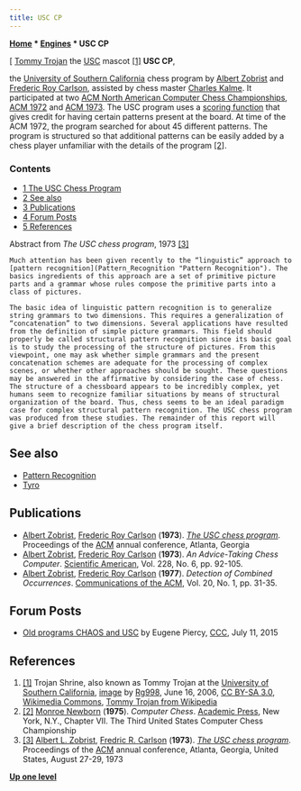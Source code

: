 ```yaml
---
title: USC CP
---
```

**[Home](Home "Home") \* [Engines](Engines "Engines") \* USC CP**



[ [Tommy Trojan](https://en.wikipedia.org/wiki/Tommy_Trojan) the [USC](University_of_Southern_California "University of Southern California") mascot <a id="cite-note-1" href="#cite-ref-1">[1]</a>
**USC CP**,  

the [University of Southern California](University_of_Southern_California "University of Southern California") chess program by [Albert Zobrist](Albert_Zobrist "Albert Zobrist") and [Frederic Roy Carlson](Frederic_Roy_Carlson "Frederic Roy Carlson"), assisted by chess master [Charles Kalme](Charles_Kalme "Charles Kalme"). It participated at two [ACM North American Computer Chess Championships](ACM_North_American_Computer_Chess_Championship "ACM North American Computer Chess Championship"), [ACM 1972](ACM_1972 "ACM 1972") and [ACM 1973](ACM_1973 "ACM 1973"). The USC program uses a [scoring function](Evaluation_Function "Evaluation Function") that gives credit for having certain patterns present at the board. At time of the ACM 1972, the program searched for about 45 different patterns. The program is structured so that additional patterns can be easily added by a chess player unfamiliar with the details of the program <a id="cite-note-2" href="#cite-ref-2">[2]</a>. 



### Contents


* [1 The USC Chess Program](#the-usc-chess-program)
* [2 See also](#see-also)
* [3 Publications](#publications)
* [4 Forum Posts](#forum-posts)
* [5 References](#references)






Abstract from *The USC chess program*, 1973 <a id="cite-note-3" href="#cite-ref-3">[3]</a>




```
Much attention has been given recently to the “linguistic” approach to [pattern recognition](Pattern_Recognition "Pattern Recognition"). The basics ingredients of this approach are a set of primitive picture parts and a grammar whose rules compose the primitive parts into a class of pictures. 

```


```
The basic idea of linguistic pattern recognition is to generalize string grammars to two dimensions. This requires a generalization of “concatenation” to two dimensions. Several applications have resulted from the definition of simple picture grammars. This field should properly be called structural pattern recognition since its basic goal is to study the processing of the structure of pictures. From this viewpoint, one may ask whether simple grammars and the present concatenation schemes are adequate for the processing of complex scenes, or whether other approaches should be sought. These questions may be answered in the affirmative by considering the case of chess. The structure of a chessboard appears to be incredibly complex, yet humans seem to recognize familiar situations by means of structural organization of the board. Thus, chess seems to be an ideal paradigm case for complex structural pattern recognition. The USC chess program was produced from these studies. The remainder of this report will give a brief description of the chess program itself. 

```

## See also


* [Pattern Recognition](Pattern_Recognition "Pattern Recognition")
* [Tyro](Tyro "Tyro")


## Publications


* [Albert Zobrist](Albert_Zobrist "Albert Zobrist"), [Frederic Roy Carlson](Frederic_Roy_Carlson "Frederic Roy Carlson") (**1973**). *[The USC chess program](http://portal.acm.org/citation.cfm?id=805705)*. Proceedings of the [ACM](ACM "ACM") annual conference, Atlanta, Georgia
* [Albert Zobrist](Albert_Zobrist "Albert Zobrist"), [Frederic Roy Carlson](Frederic_Roy_Carlson "Frederic Roy Carlson") (**1973**). *An Advice-Taking Chess Computer*. [Scientific American](Scientific_American "Scientific American"), Vol. 228, No. 6, pp. 92-105.
* [Albert Zobrist](Albert_Zobrist "Albert Zobrist"), [Frederic Roy Carlson](Frederic_Roy_Carlson "Frederic Roy Carlson") (**1977**). *Detection of Combined Occurrences*. [Communications of the ACM](ACM#Communications "ACM"), Vol. 20, No. 1, pp. 31-35.


## Forum Posts


* [Old programs CHAOS and USC](http://www.talkchess.com/forum/viewtopic.php?t=56938) by Eugene Piercy, [CCC](CCC "CCC"), July 11, 2015


## References


 1. <a id="cite-ref-1" href="#cite-note-1">[1]</a> Trojan Shrine, also known as Tommy Trojan at the [University of Southern California](University_of_Southern_California "University of Southern California"), [image](https://commons.wikimedia.org/wiki/File:Trojan_shrine.jpg) by [Rg998](https://en.wikipedia.org/wiki/User:Rg998), June 16, 2006, [CC BY-SA 3.0](https://creativecommons.org/licenses/by-sa/3.0/deed.en), [Wikimedia Commons](https://en.wikipedia.org/wiki/Wikimedia_Commons), [Tommy Trojan from Wikipedia](https://en.wikipedia.org/wiki/Tommy_Trojan) 
2. <a id="cite-ref-2" href="#cite-note-2">[2]</a> [Monroe Newborn](Monroe_Newborn "Monroe Newborn") (**1975**). *Computer Chess*. [Academic Press](https://en.wikipedia.org/wiki/Academic_Press), New York, N.Y., Chapter VII. The Third United States Computer Chess Championship
3. <a id="cite-ref-3" href="#cite-note-3">[3]</a> [Albert L. Zobrist](Albert_Zobrist "Albert Zobrist"), [Fredric R. Carlson](Frederic_Roy_Carlson "Frederic Roy Carlson") (**1973**). *[The USC chess program](http://portal.acm.org/citation.cfm?id=805705)*. Proceedings of the [ACM](ACM "ACM") annual conference, Atlanta, Georgia, United States, August 27-29, 1973

**[Up one level](Engines "Engines")**







 
